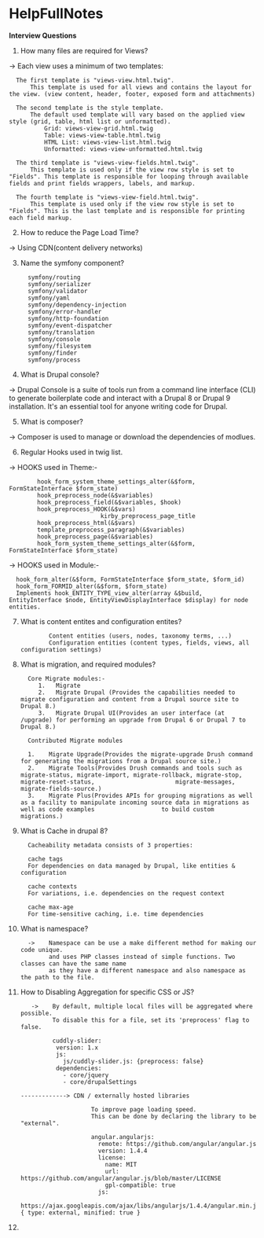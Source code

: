 # HelpFullNotes

**Interview Questions**

1.    How many files are required for Views?

->    Each view uses a minimum of two templates:

      The first template is "views-view.html.twig". 
          This template is used for all views and contains the layout for the view. (view content, header, footer, exposed form and attachments)

      The second template is the style template. 
          The default used template will vary based on the applied view style (grid, table, html list or unformatted).
              Grid: views-view-grid.html.twig
              Table: views-view-table.html.twig
              HTML List: views-view-list.html.twig
              Unformatted: views-view-unformatted.html.twig

      The third template is "views-view-fields.html.twig". 
          This template is used only if the view row style is set to "Fields". This template is responsible for looping through available fields and print fields wrappers, labels, and markup.

      The fourth template is "views-view-field.html.twig". 
          This template is used only if the view row style is set to "Fields". This is the last template and is responsible for printing each field markup.
             
2.    How to reduce the Page Load Time?

->    Using CDN(content delivery networks)

3.    Name the symfony component?

            symfony/routing
            symfony/serializer
            symfony/validator
            symfony/yaml
            symfony/dependency-injection
            symfony/error-handler
            symfony/http-foundation
            symfony/event-dispatcher
            symfony/translation
            symfony/console
            symfony/filesystem
            symfony/finder
            symfony/process
      
4.    What is Drupal console?

->    Drupal Console is a suite of tools run from a command line interface (CLI) to generate boilerplate code and interact with a Drupal 8 or Drupal 9 installation. 
      It's an essential tool for anyone writing code for Drupal.
      
5.    What is composer?

->    Composer is used to manage or download the dependencies of modlues.      
      
6.    Regular Hooks used in twig list.

->    HOOKS used in Theme:-

            hook_form_system_theme_settings_alter(&$form, FormStateInterface $form_state)
            hook_preprocess_node(&$variables)
            hook_preprocess_field(&$variables, $hook)
            hook_preprocess_HOOK(&$vars)
                              kirby_preprocess_page_title
            hook_preprocess_html(&$vars)
            template_preprocess_paragraph(&$variables)
            hook_preprocess_page(&$variables)
            hook_form_system_theme_settings_alter(&$form, FormStateInterface $form_state)
            
->    HOOKS used in Module:-
      
      hook_form_alter(&$form, FormStateInterface $form_state, $form_id)
      hook_form_FORMID_alter(&$form, $form_state)
      Implements hook_ENTITY_TYPE_view_alter(array &$build, EntityInterface $node, EntityViewDisplayInterface $display) for node entities.
      
7.    What is content entites and configuration entites?

                  Content entities (users, nodes, taxonomy terms, ...)
                  Configuration entities (content types, fields, views, all configuration settings)
                  
8.    What is migration, and required modules?

            Core Migrate modules:-
               1.   Migrate
               2.   Migrate Drupal (Provides the capabilities needed to migrate configuration and content from a Drupal source site to Drupal 8.)
               3.   Migrate Drupal UI(Provides an user interface (at /upgrade) for performing an upgrade from Drupal 6 or Drupal 7 to Drupal 8.)

            Contributed Migrate modules

            1.    Migrate Upgrade(Provides the migrate-upgrade Drush command for generating the migrations from a Drupal source site.)
            2.    Migrate Tools(Provides Drush commands and tools such as migrate-status, migrate-import, migrate-rollback, migrate-stop, migrate-reset-status,                       migrate-messages, migrate-fields-source.)
            3.    Migrate Plus(Provides APIs for grouping migrations as well as a facility to manipulate incoming source data in migrations as well as code examples                   to build custom migrations.)


9.    What is Cache in drupal 8?
      
            Cacheability metadata consists of 3 properties:

            cache tags
            For dependencies on data managed by Drupal, like entities & configuration

            cache contexts
            For variations, i.e. dependencies on the request context

            cache max-age
            For time-sensitive caching, i.e. time dependencies


10.   What is namespace?

            ->    Namespace can be use a make different method for making our code unique. 
                  and uses PHP classes instead of simple functions. Two classes can have the same name
                  as they have a different namespace and also namespace as the path to the file.
                  
            
 11.  How to Disabling Aggregation for specific CSS or JS?
 
             ->    By default, multiple local files will be aggregated where possible. 
                   To disable this for a file, set its 'preprocess' flag to false.
                   
                   cuddly-slider:
                    version: 1.x
                    js:
                      js/cuddly-slider.js: {preprocess: false}
                    dependencies:
                      - core/jquery
                      - core/drupalSettings
                     
          -------------> CDN / externally hosted libraries
                        
                              To improve page loading speed.
                              This can be done by declaring the library to be "external".
                              
                              angular.angularjs:
                                remote: https://github.com/angular/angular.js
                                version: 1.4.4
                                license:
                                  name: MIT
                                  url: https://github.com/angular/angular.js/blob/master/LICENSE
                                  gpl-compatible: true
                                js:
                                  https://ajax.googleapis.com/ajax/libs/angularjs/1.4.4/angular.min.js: { type: external, minified: true }
           
           
 12.      
